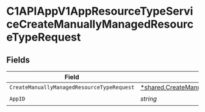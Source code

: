 # C1APIAppV1AppResourceTypeServiceCreateManuallyManagedResourceTypeRequest


## Fields

| Field                                                                                                                      | Type                                                                                                                       | Required                                                                                                                   | Description                                                                                                                |
| -------------------------------------------------------------------------------------------------------------------------- | -------------------------------------------------------------------------------------------------------------------------- | -------------------------------------------------------------------------------------------------------------------------- | -------------------------------------------------------------------------------------------------------------------------- |
| `CreateManuallyManagedResourceTypeRequest`                                                                                 | [*shared.CreateManuallyManagedResourceTypeRequest](../../../pkg/models/shared/createmanuallymanagedresourcetyperequest.md) | :heavy_minus_sign:                                                                                                         | N/A                                                                                                                        |
| `AppID`                                                                                                                    | *string*                                                                                                                   | :heavy_check_mark:                                                                                                         | N/A                                                                                                                        |